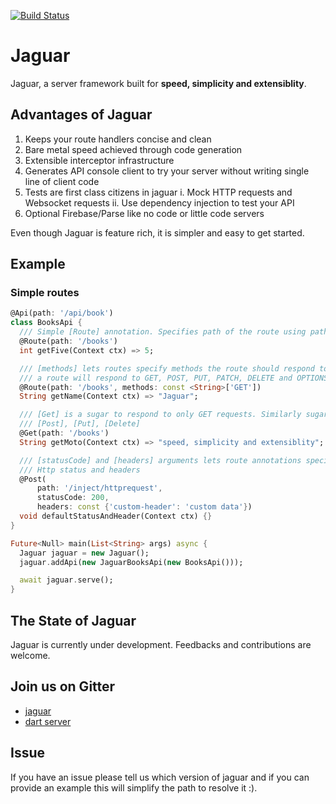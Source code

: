 [![Build Status](https://travis-ci.org/Jaguar-dart/jaguar.svg?branch=master)](https://travis-ci.org/Jaguar-dart/jaguar)

# Jaguar

Jaguar, a server framework built for **speed, simplicity and extensiblity**.

## Advantages of Jaguar

1. Keeps your route handlers concise and clean
2. Bare metal speed achieved through code generation
3. Extensible interceptor infrastructure
4. Generates API console client to try your server without writing single
line of client code
5. Tests are first class citizens in jaguar
i. Mock HTTP requests and Websocket requests 
ii. Use dependency injection to test your API
6. Optional Firebase/Parse like no code or little code servers

Even though Jaguar is feature rich, it is simpler and easy to get started.

## Example

### Simple routes

```dart
@Api(path: '/api/book')
class BooksApi {
  /// Simple [Route] annotation. Specifies path of the route using path argument.
  @Route(path: '/books')
  int getFive(Context ctx) => 5;

  /// [methods] lets routes specify methods the route should respond to. By default,
  /// a route will respond to GET, POST, PUT, PATCH, DELETE and OPTIONS methods.
  @Route(path: '/books', methods: const <String>['GET'])
  String getName(Context ctx) => "Jaguar";

  /// [Get] is a sugar to respond to only GET requests. Similarly sugars exist for
  /// [Post], [Put], [Delete]
  @Get(path: '/books')
  String getMoto(Context ctx) => "speed, simplicity and extensiblity";

  /// [statusCode] and [headers] arguments lets route annotations specify default
  /// Http status and headers
  @Post(
      path: '/inject/httprequest',
      statusCode: 200,
      headers: const {'custom-header': 'custom data'})
  void defaultStatusAndHeader(Context ctx) {}
}

Future<Null> main(List<String> args) async {
  Jaguar jaguar = new Jaguar();
  jaguar.addApi(new JaguarBooksApi(new BooksApi()));

  await jaguar.serve();
}
```

## The State of Jaguar

Jaguar is currently under development. Feedbacks and contributions are welcome.

## Join us on Gitter

- [jaguar](https://gitter.im/jaguar_dart/jaguar)
- [dart server](https://gitter.im/dart-lang/server)

## Issue

If you have an issue please tell us which version of jaguar and if you can provide
an example this will simplify the path to resolve it :).
